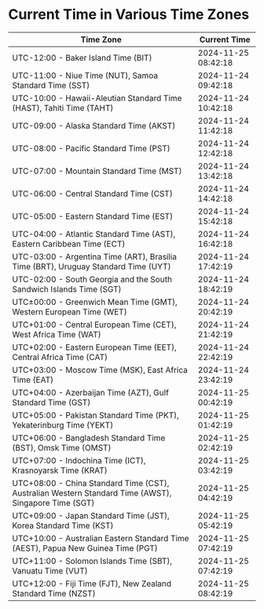 # Current Time in Various Time Zones

| Time Zone | Current Time |
|-----------|--------------|
| UTC-12:00 - Baker Island Time (BIT) | 2024-11-25 08:42:18 |
| UTC-11:00 - Niue Time (NUT), Samoa Standard Time (SST) | 2024-11-24 09:42:18 |
| UTC-10:00 - Hawaii-Aleutian Standard Time (HAST), Tahiti Time (TAHT) | 2024-11-24 10:42:18 |
| UTC-09:00 - Alaska Standard Time (AKST) | 2024-11-24 11:42:18 |
| UTC-08:00 - Pacific Standard Time (PST) | 2024-11-24 12:42:18 |
| UTC-07:00 - Mountain Standard Time (MST) | 2024-11-24 13:42:18 |
| UTC-06:00 - Central Standard Time (CST) | 2024-11-24 14:42:18 |
| UTC-05:00 - Eastern Standard Time (EST) | 2024-11-24 15:42:18 |
| UTC-04:00 - Atlantic Standard Time (AST), Eastern Caribbean Time (ECT) | 2024-11-24 16:42:18 |
| UTC-03:00 - Argentina Time (ART), Brasília Time (BRT), Uruguay Standard Time (UYT) | 2024-11-24 17:42:19 |
| UTC-02:00 - South Georgia and the South Sandwich Islands Time (SGT) | 2024-11-24 18:42:19 |
| UTC±00:00 - Greenwich Mean Time (GMT), Western European Time (WET) | 2024-11-24 20:42:19 |
| UTC+01:00 - Central European Time (CET), West Africa Time (WAT) | 2024-11-24 21:42:19 |
| UTC+02:00 - Eastern European Time (EET), Central Africa Time (CAT) | 2024-11-24 22:42:19 |
| UTC+03:00 - Moscow Time (MSK), East Africa Time (EAT) | 2024-11-24 23:42:19 |
| UTC+04:00 - Azerbaijan Time (AZT), Gulf Standard Time (GST) | 2024-11-25 00:42:19 |
| UTC+05:00 - Pakistan Standard Time (PKT), Yekaterinburg Time (YEKT) | 2024-11-25 01:42:19 |
| UTC+06:00 - Bangladesh Standard Time (BST), Omsk Time (OMST) | 2024-11-25 02:42:19 |
| UTC+07:00 - Indochina Time (ICT), Krasnoyarsk Time (KRAT) | 2024-11-25 03:42:19 |
| UTC+08:00 - China Standard Time (CST), Australian Western Standard Time (AWST), Singapore Time (SGT) | 2024-11-25 04:42:19 |
| UTC+09:00 - Japan Standard Time (JST), Korea Standard Time (KST) | 2024-11-25 05:42:19 |
| UTC+10:00 - Australian Eastern Standard Time (AEST), Papua New Guinea Time (PGT) | 2024-11-25 07:42:19 |
| UTC+11:00 - Solomon Islands Time (SBT), Vanuatu Time (VUT) | 2024-11-25 07:42:19 |
| UTC+12:00 - Fiji Time (FJT), New Zealand Standard Time (NZST) | 2024-11-25 08:42:19 |
